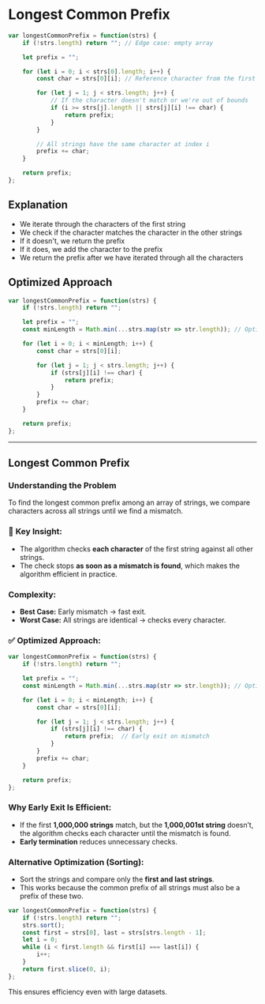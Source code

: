 # Longest Common Prefix

```javascript
var longestCommonPrefix = function(strs) {
    if (!strs.length) return ""; // Edge case: empty array

    let prefix = "";

    for (let i = 0; i < strs[0].length; i++) {
        const char = strs[0][i]; // Reference character from the first string

        for (let j = 1; j < strs.length; j++) {
            // If the character doesn't match or we're out of bounds
            if (i >= strs[j].length || strs[j][i] !== char) {
                return prefix;
            }
        }

        // All strings have the same character at index i
        prefix += char;
    }

    return prefix;
};
```

## Explanation

- We iterate through the characters of the first string
- We check if the character matches the character in the other strings
- If it doesn't, we return the prefix
- If it does, we add the character to the prefix
- We return the prefix after we have iterated through all the characters

## Optimized Approach

```javascript
var longestCommonPrefix = function(strs) {
    if (!strs.length) return "";

    let prefix = "";
    const minLength = Math.min(...strs.map(str => str.length)); // Optimize by limiting to the shortest string

    for (let i = 0; i < minLength; i++) {
        const char = strs[0][i];

        for (let j = 1; j < strs.length; j++) {
            if (strs[j][i] !== char) {
                return prefix;
            }
        }
        prefix += char;
    }

    return prefix;
};
```


---

## Longest Common Prefix

### **Understanding the Problem**

To find the longest common prefix among an array of strings, we compare characters across all strings until we find a mismatch.

### 🚀 **Key Insight:**
- The algorithm checks **each character** of the first string against all other strings.
- The check stops **as soon as a mismatch is found**, which makes the algorithm efficient in practice.

### **Complexity:**
- **Best Case:** Early mismatch → fast exit.
- **Worst Case:** All strings are identical → checks every character.

### ✅ **Optimized Approach:**

```javascript
var longestCommonPrefix = function(strs) {
    if (!strs.length) return "";

    let prefix = "";
    const minLength = Math.min(...strs.map(str => str.length)); // Optimize by limiting to the shortest string

    for (let i = 0; i < minLength; i++) {
        const char = strs[0][i];

        for (let j = 1; j < strs.length; j++) {
            if (strs[j][i] !== char) {
                return prefix;  // Early exit on mismatch
            }
        }
        prefix += char;
    }

    return prefix;
};
```

### **Why Early Exit Is Efficient:**
- If the first **1,000,000 strings** match, but the **1,000,001st string** doesn’t, the algorithm checks each character until the mismatch is found.
- **Early termination** reduces unnecessary checks.

### **Alternative Optimization (Sorting):**
- Sort the strings and compare only the **first and last strings**.
- This works because the common prefix of all strings must also be a prefix of these two.

```javascript
var longestCommonPrefix = function(strs) {
    if (!strs.length) return "";
    strs.sort();
    const first = strs[0], last = strs[strs.length - 1];
    let i = 0;
    while (i < first.length && first[i] === last[i]) {
        i++;
    }
    return first.slice(0, i);
};
```

This ensures efficiency even with large datasets.